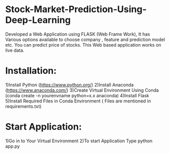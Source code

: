 # Stock-Market-Prediction-Using-Deep-Learning
Developed a Web Application using FLASK (Web Frame Work), It has Various options available to choose company , feature and prediction model etc. You can predict price of stocks. This Web based application works on live data.

# Installation:

1)Install Python (https://www.python.org/)
2)Install Anaconda (https://www.anaconda.com/)
3)Create Virtual Environment Using Conda (conda create -n yourenvname python=x.x anaconda)
4)Install Flask
5)Install Required Files in Conda Environment ( Files are mentioned in requirements.txt)

# Start Application:

1)Go in to Your Virtual Environment
2)To start Application Type 
	python app.py

